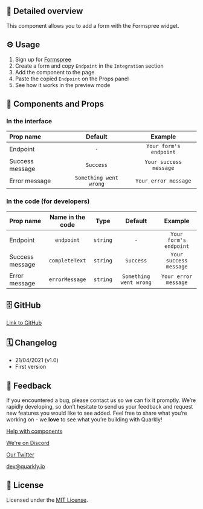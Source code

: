 ## 📖 Detailed overview

This component allows you to add a form with the Formspree widget.

## ⚙️ Usage

1. Sign up for [Formspree](https://formspree.io/)
2. Create a form and copy `Endpoint` in the `Integration` section
3. Add the component to the page
4. Paste the copied `Endpoint` on the Props panel
5. See how it works in the preview mode

## 🧩 Components and Props

### In the interface

| Prop name       |        Default         |        Example         |
| :-------------- | :--------------------: | :--------------------: |
| Endpoint        |          `-`           | `Your form's endpoint` |
| Success message |       `Success`        | `Your success message` |
| Error message   | `Something went wrong` |  `Your error message`  |

### In the code (for developers)

| Prop name       | Name in the code |   Type   |        Default         |        Example         |
| :-------------- | :--------------: | :------: | :--------------------: | :--------------------: |
| Endpoint        |    `endpoint`    | `string` |          `-`           | `Your form's endpoint` |
| Success message |  `completeText`  | `string` |       `Success`        | `Your success message` |
| Error message   |  `errorMessage`  | `string` | `Something went wrong` |  `Your error message`  |

## 🗄 GitHub

[Link to GitHub](https://github.com/quarkly/community-kit/blob/master/src/Formspree.js)

## 🗓 Changelog

-   21/04/2021 (v1.0)
-   First version

## 📮 Feedback

If you encountered a bug, please contact us so we can fix it promptly. We’re rapidly developing, so don’t hesitate to send us your feedback and request new features you would like to see added. Feel free to share what you’re working on - we **love** to see what you’re building with Quarkly!

[Help with components](https://community.quarkly.io/c/requests/11)

[We're on Discord](https://discord.gg/SuF9vCMJGW)

[Our Twitter](https://twitter.com/quarklyapp)

[dev@quarkly.io](mailto:dev@quarkly.io)

## 📝 License

Licensed under the [MIT License](https://raw.githubusercontent.com/quarkly/community-kit/master/LICENSE).
